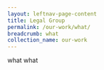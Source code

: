 ```yaml
---
layout: leftnav-page-content
title: Legal Group
permalink: /our-work/what/
breadcrumb: what
collection_name: our-work
---
```


what what 
